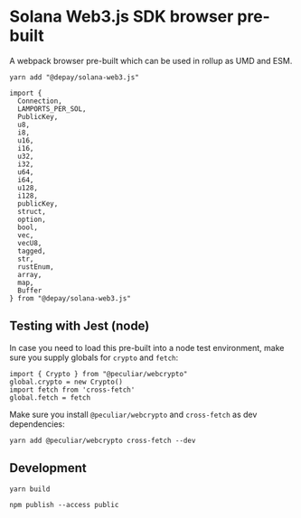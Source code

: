 # Solana Web3.js SDK browser pre-built

A webpack browser pre-built which can be used in rollup as UMD and ESM.

```
yarn add "@depay/solana-web3.js"
```

```
import {
  Connection,
  LAMPORTS_PER_SOL,
  PublicKey,
  u8,
  i8,
  u16,
  i16,
  u32,
  i32,
  u64,
  i64,
  u128,
  i128,
  publicKey,
  struct,
  option,
  bool,
  vec,
  vecU8,
  tagged,
  str,
  rustEnum,
  array,
  map,
  Buffer
} from "@depay/solana-web3.js"
```

## Testing with Jest (node)

In case you need to load this pre-built into a node test environment, make sure you supply globals for `crypto` and `fetch`:

```
import { Crypto } from "@peculiar/webcrypto"
global.crypto = new Crypto()
import fetch from 'cross-fetch'
global.fetch = fetch
```

Make sure you install `@peculiar/webcrypto` and `cross-fetch` as dev dependencies:

```
yarn add @peculiar/webcrypto cross-fetch --dev
```

## Development

```
yarn build
```

```
npm publish --access public
```

